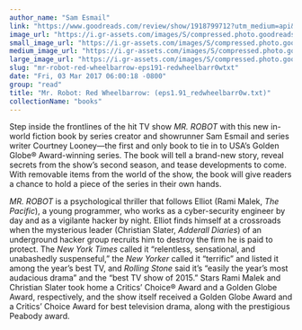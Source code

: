 ```yaml
---
author_name: "Sam Esmail"
link: "https://www.goodreads.com/review/show/1918799712?utm_medium=api&utm_source=rss"
image_url: "https://i.gr-assets.com/images/S/compressed.photo.goodreads.com/books/1473587306l/29873086._SX50_.jpg"
small_image_url: "https://i.gr-assets.com/images/S/compressed.photo.goodreads.com/books/1473587306l/29873086._SX50_.jpg"
medium_image_url: "https://i.gr-assets.com/images/S/compressed.photo.goodreads.com/books/1473587306l/29873086._SX98_.jpg"
large_image_url: "https://i.gr-assets.com/images/S/compressed.photo.goodreads.com/books/1473587306l/29873086._SX318_.jpg"
slug: "mr-robot-red-wheelbarrow-eps191-redwheelbarr0wtxt"
date: "Fri, 03 Mar 2017 06:00:18 -0800"
group: "read"
title: "Mr. Robot: Red Wheelbarrow: (eps1.91_redwheelbarr0w.txt)"
collectionName: "books"
---
```

Step inside the frontlines of the hit TV show *MR. ROBOT* with this new in-world fiction book by series creator and showrunner Sam Esmail and series writer Courtney Looney—the first and only book to tie in to USA’s Golden Globe® Award-winning series. The book will tell a brand-new story, reveal secrets from the show’s second season, and tease developments to come. With removable items from the world of the show, the book will give readers a chance to hold a piece of the series in their own hands.  
   
  
*MR. ROBOT* is a psychological thriller that follows Elliot (Rami Malek, *The Pacific*), a young programmer, who works as a cyber-security engineer by day and as a vigilante hacker by night. Elliot finds himself at a crossroads when the mysterious leader (Christian Slater, *Adderall Diaries*) of an underground hacker group recruits him to destroy the firm he is paid to protect. The *New York Times* called it “relentless, sensational, and unabashedly suspenseful,” the *New Yorker* called it “terrific” and listed it among the year’s best TV, and *Rolling Stone* said it’s “easily the year’s most audacious drama” and the “best TV show of 2015.” Stars Rami Malek and Christian Slater took home a Critics’ Choice® Award and a Golden Globe Award, respectively, and the show itself received a Golden Globe Award and a Critics’ Choice Award for best television drama, along with the prestigious Peabody award.